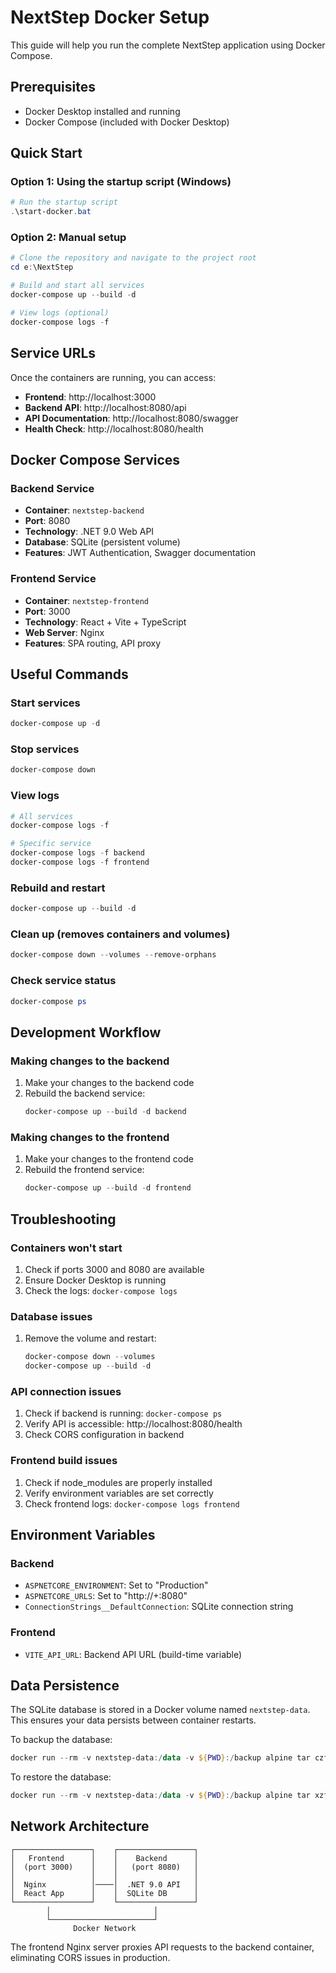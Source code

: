 # NextStep Docker Setup

This guide will help you run the complete NextStep application using Docker Compose.

## Prerequisites

- Docker Desktop installed and running
- Docker Compose (included with Docker Desktop)

## Quick Start

### Option 1: Using the startup script (Windows)

```powershell
# Run the startup script
.\start-docker.bat
```

### Option 2: Manual setup

```powershell
# Clone the repository and navigate to the project root
cd e:\NextStep

# Build and start all services
docker-compose up --build -d

# View logs (optional)
docker-compose logs -f
```

## Service URLs

Once the containers are running, you can access:

- **Frontend**: http://localhost:3000
- **Backend API**: http://localhost:8080/api
- **API Documentation**: http://localhost:8080/swagger
- **Health Check**: http://localhost:8080/health

## Docker Compose Services

### Backend Service

- **Container**: `nextstep-backend`
- **Port**: 8080
- **Technology**: .NET 9.0 Web API
- **Database**: SQLite (persistent volume)
- **Features**: JWT Authentication, Swagger documentation

### Frontend Service

- **Container**: `nextstep-frontend`
- **Port**: 3000
- **Technology**: React + Vite + TypeScript
- **Web Server**: Nginx
- **Features**: SPA routing, API proxy

## Useful Commands

### Start services

```powershell
docker-compose up -d
```

### Stop services

```powershell
docker-compose down
```

### View logs

```powershell
# All services
docker-compose logs -f

# Specific service
docker-compose logs -f backend
docker-compose logs -f frontend
```

### Rebuild and restart

```powershell
docker-compose up --build -d
```

### Clean up (removes containers and volumes)

```powershell
docker-compose down --volumes --remove-orphans
```

### Check service status

```powershell
docker-compose ps
```

## Development Workflow

### Making changes to the backend

1. Make your changes to the backend code
2. Rebuild the backend service:
   ```powershell
   docker-compose up --build -d backend
   ```

### Making changes to the frontend

1. Make your changes to the frontend code
2. Rebuild the frontend service:
   ```powershell
   docker-compose up --build -d frontend
   ```

## Troubleshooting

### Containers won't start

1. Check if ports 3000 and 8080 are available
2. Ensure Docker Desktop is running
3. Check the logs: `docker-compose logs`

### Database issues

1. Remove the volume and restart:
   ```powershell
   docker-compose down --volumes
   docker-compose up --build -d
   ```

### API connection issues

1. Check if backend is running: `docker-compose ps`
2. Verify API is accessible: http://localhost:8080/health
3. Check CORS configuration in backend

### Frontend build issues

1. Check if node_modules are properly installed
2. Verify environment variables are set correctly
3. Check frontend logs: `docker-compose logs frontend`

## Environment Variables

### Backend

- `ASPNETCORE_ENVIRONMENT`: Set to "Production"
- `ASPNETCORE_URLS`: Set to "http://+:8080"
- `ConnectionStrings__DefaultConnection`: SQLite connection string

### Frontend

- `VITE_API_URL`: Backend API URL (build-time variable)

## Data Persistence

The SQLite database is stored in a Docker volume named `nextstep-data`. This ensures your data persists between container restarts.

To backup the database:

```powershell
docker run --rm -v nextstep-data:/data -v ${PWD}:/backup alpine tar czf /backup/database-backup.tar.gz -C /data .
```

To restore the database:

```powershell
docker run --rm -v nextstep-data:/data -v ${PWD}:/backup alpine tar xzf /backup/database-backup.tar.gz -C /data
```

## Network Architecture

```
┌─────────────────┐    ┌─────────────────┐
│   Frontend      │    │    Backend      │
│  (port 3000)    │    │   (port 8080)   │
│                 │    │                 │
│  Nginx          │────│  .NET 9.0 API   │
│  React App      │    │  SQLite DB      │
└─────────────────┘    └─────────────────┘
        │                       │
        └───────────────────────┘
              Docker Network
```

The frontend Nginx server proxies API requests to the backend container, eliminating CORS issues in production.
